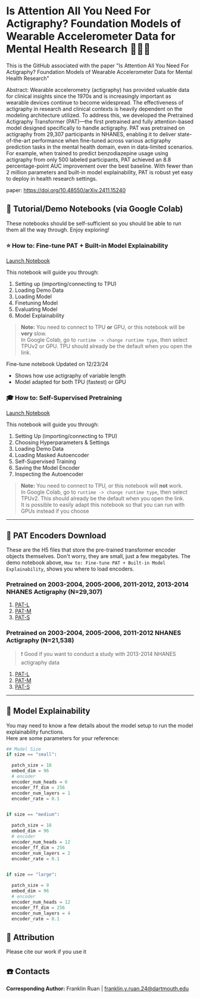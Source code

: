 # Is Attention All You Need For Actigraphy? Foundation Models of Wearable Accelerometer Data for Mental Health Research 🏃‍♀️🏃

This is the GitHub associated with the paper "Is Attention All You Need For Actigraphy? Foundation Models of Wearable Accelerometer Data for Mental Health Research" <br>

Abstract: Wearable accelerometry (actigraphy) has provided valuable data for clinical insights since the 1970s and is increasingly important as wearable devices continue to become widespread. The effectiveness of actigraphy in research and clinical contexts is heavily dependent on the modeling architecture utilized. To address this, we developed the Pretrained Actigraphy Transformer (PAT)—the first pretrained and fully attention-based model designed specifically to handle actigraphy. PAT was pretrained on actigraphy from 29,307 participants in NHANES, enabling it to deliver state-of-the-art performance when fine-tuned across various actigraphy prediction tasks in the mental health domain, even in data-limited scenarios. For example, when trained to predict benzodiazepine usage using actigraphy from only 500 labeled participants, PAT achieved an 8.8 percentage-point AUC improvement over the best baseline. With fewer than 2 million parameters and built-in model explainability, PAT is robust yet easy to deploy in health research settings. <br>

paper: https://doi.org/10.48550/arXiv.2411.15240

## 📔 Tutorial/Demo Notebooks (via Google Colab) 
These notebooks should be self-sufficient so you should be able to run them all the way through. Enjoy exploring!

### ⭐ How to: Fine-tune PAT + Built-in Model Explainability
[Launch Notebook](https://colab.research.google.com/drive/1HemPmkADQYRW214ft8ep8ARkfxPkwEij#scrollTo=eAlhD3TN148g)

This notebook will guide you through:
1. Setting up (importing/connecting to TPU)
2. Loading Demo Data
3. Loading Model
4. Finetuning Model
5. Evaluating Model
6. Model Explainability

> **Note:** You need to connect to TPU **or** GPU, or this notebook will be **very** slow.  
> In Google Colab, go to `runtime -> change runtime type`, then select TPUv2 or GPU. TPU should already be the default when you open the link.

Fine-tune notebook Updated on 12/23/24
* Shows how use actigraphy of variable length
* Model adapted for both TPU (fastest) or GPU 

### 🎓 How to: Self-Supervised Pretraining
[Launch Notebook](https://colab.research.google.com/drive/1yLsxmd8fhQzkQLaIl5PB6T6CVyCebA-r)

This notebook will guide you through:
1. Setting Up (importing/connecting to TPU)
2. Choosing Hyperparameters & Settings
3. Loading Demo Data
4. Loading Masked Autoencoder
5. Self-Supervised Training
6. Saving the Model Encoder
7. Inspecting the Autoencoder

> **Note:** You need to connect to TPU, or this notebook will **not** work.  
> In Google Colab, go to `runtime -> change runtime type`, then select TPUv2. This should already be the default when you open the link.<br>
> It is possible to easily adapt this notebook so that you can run with GPUs instead if you choose

---
## 💾 PAT Encoders Download
These are the H5 files that store the pre-trained transformer encoder objects themselves. Don't worry, they are small, just a few megabytes. The demo notebook above, `How to: Fine-tune PAT + Built-in Model Explainability`, shows you where to load encoders. 

### Pretrained on 2003-2004, 2005-2006, 2011-2012, 2013-2014 NHANES Actigraphy (N=29,307)
1. [PAT-L](https://www.dropbox.com/scl/fi/dglz917p3hqw5mwbovsv2/PAT-L_21k_weights.h5?rlkey=ppzxvp9i7t9k8j3w9x77fjfil&st=3g3mm845&dl=1)
2. [PAT-M](https://www.dropbox.com/scl/fi/dsd6px97gcipqm80iie17/PAT-M_21k_weights.h5?rlkey=q480rjj5g2id88xt9feie70tj&st=ou924quo&dl=1)
3. [PAT-S](https://www.dropbox.com/scl/fi/ik45lrtqgenm61cgkkgkz/PAT-S_21k_weights.h5?rlkey=n2zv3jhdnvp7w8inir96y1ime&st=xch3lnra&dl=1)

### Pretrained on 2003-2004, 2005-2006, 2011-2012 NHANES Actigraphy (N=21,538)
> ❗ Good if you want to conduct a study with 2013-2014 NHANES actigraphy data
1. [PAT-L](https://www.dropbox.com/scl/fi/exk40hu1nxc1zr1prqrtp/PAT-L_29k_weights.h5?rlkey=t1e5h54oob0e1k4frqzjt1kmz&st=7a20pcox&dl=1)
2. [PAT-M](https://www.dropbox.com/scl/fi/hlfbni5bzsfq0pynarjcn/PAT-M_29k_weights.h5?rlkey=frbkjtbgliy9vq2kvzkquruvg&st=mxc4uet9&dl=1)
3. [PAT-S](https://www.dropbox.com/scl/fi/12ip8owx1psc4o7b2uqff/PAT-S_29k_weights.h5?rlkey=ffaf1z45a74cbxrl7c9i2b32h&st=mfk6f0y5&dl=1)

---

## 🧠 Model Explainability
You may need to know a few details about the model setup to run the model explainability functions. <br>
Here are some parameters for your reference:

```python
## Model Size
if size == "small":

  patch_size = 18
  embed_dim = 96
  # encoder
  encoder_num_heads = 6
  encoder_ff_dim = 256
  encoder_num_layers = 1
  encoder_rate = 0.1


if size == "medium":

  patch_size = 18
  embed_dim = 96
  # encoder
  encoder_num_heads = 12
  encoder_ff_dim = 256
  encoder_num_layers = 2
  encoder_rate = 0.1


if size == "large":

  patch_size = 9
  embed_dim = 96
  # encoder
  encoder_num_heads = 12
  encoder_ff_dim = 256
  encoder_num_layers = 4
  encoder_rate = 0.1

```

## 📜 Attribution
Please cite our work if you use it 

## ☎️ Contacts
**Corresponding Author:** Franklin Ruan | franklin.y.ruan.24@dartmouth.edu <br>


